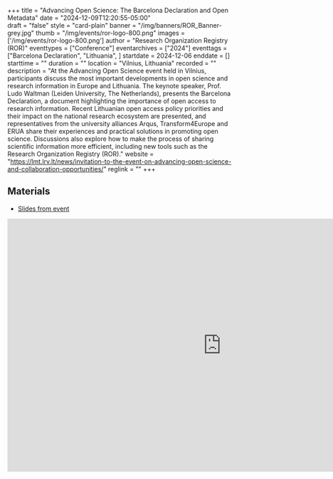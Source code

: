 +++
title = "Advancing Open Science: The Barcelona Declaration and Open Metadata" 
date = "2024-12-09T12:20:55-05:00"  
draft = "false" 
style = "card-plain" 
banner = "/img/banners/ROR_Banner-grey.jpg" 
thumb = "/img/events/ror-logo-800.png" 
images = ['/img/events/ror-logo-800.png']
author = "Research Organization Registry (ROR)" 
eventtypes = ["Conference"]
eventarchives = ["2024"]
eventtags = ["Barcelona Declaration", "Lithuania", ]
startdate = 2024-12-06
enddate = []
starttime = ""
duration = ""
location = "Vilnius, Lithuania"
recorded = ""
description = "At the Advancing Open Science event held in Vilnius, participants discuss the most important developments in open science and research information in Europe and Lithuania. The keynote speaker, Prof. Ludo Waltman (Leiden University, The Netherlands), presents the Barcelona Declaration, a document highlighting the importance of open access to research information. Recent Lithuanian open access policy priorities and their impact on the national research ecosystem are presented, and representatives from the university alliances Arqus, Transform4Europe and ERUA share their experiences and practical solutions in promoting open science. Discussions also explore how to make the process of sharing scientific information more efficient, including new tools such as the Research Organization Registry (ROR)."
website = "https://lmt.lrv.lt/news/invitation-to-the-event-on-advancing-open-science-and-collaboration-opportunities/"
reglink = ""
+++


## Materials 

- [Slides from event](https://docs.google.com/presentation/d/e/2PACX-1vS-YYUExMin11ojHsdCd6xBkTudTaoijOlRxNH67O-AowusijaliVGZFznfZq_73XNL6gTNb1ql6n1T/pub?start=false&loop=false&delayms=3000#slide=id.g1cb2fb882f9_0_87)

<iframe src="https://docs.google.com/presentation/d/e/2PACX-1vS-YYUExMin11ojHsdCd6xBkTudTaoijOlRxNH67O-AowusijaliVGZFznfZq_73XNL6gTNb1ql6n1T/embed?start=false&loop=false&delayms=3000" frameborder="0" width="960" height="569" allowfullscreen="true" mozallowfullscreen="true" webkitallowfullscreen="true"></iframe>

<!--

## Recording 

{{< youtube id="" >}}

--- 

--> 

